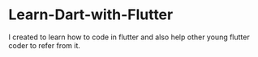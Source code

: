 # Learn-Dart-with-Flutter
I created to learn how to code in flutter and also help other young flutter coder to refer from it.



